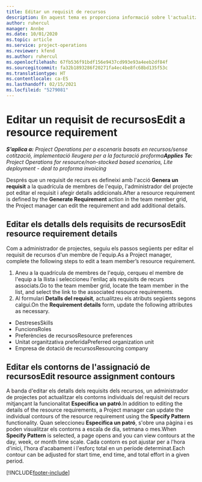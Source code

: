 ```yaml
---
title: Editar un requisit de recursos
description: En aquest tema es proporciona informació sobre l'actualització de la informació dels requisits dels recursos.
author: ruhercul
manager: Annbe
ms.date: 10/01/2020
ms.topic: article
ms.service: project-operations
ms.reviewer: kfend
ms.author: ruhercul
ms.openlocfilehash: 67fb536f91bdf156e9437cd993e93a4eeb2df84f
ms.sourcegitcommit: fa32b1893286f20271fa4ec4be8fc68bd135f53c
ms.translationtype: HT
ms.contentlocale: ca-ES
ms.lasthandoff: 02/15/2021
ms.locfileid: "5279081"
---
```

# <a name="edit-a-resource-requirement"></a><span data-ttu-id="dba98-103">Editar un requisit de recursos</span><span class="sxs-lookup"><span data-stu-id="dba98-103">Edit a resource requirement</span></span>

<span data-ttu-id="dba98-104">_**S'aplica a:** Project Operations per a escenaris basats en recursos/sense cotització, implementació lleugera per a la facturació proforma_</span><span class="sxs-lookup"><span data-stu-id="dba98-104">_**Applies To:** Project Operations for resource/non-stocked based scenarios, Lite deployment - deal to proforma invoicing_</span></span>

<span data-ttu-id="dba98-105">Després que un requisit de recurs es defineixi amb l'acció **Genera un requisit** a la quadrícula de membres de l'equip, l'administrador del projecte pot editar el requisit i afegir detalls addicionals.</span><span class="sxs-lookup"><span data-stu-id="dba98-105">After a resource requirement is defined by the **Generate Requirement** action in the team member grid, the Project manager can edit the requirement and add additional details.</span></span>

## <a name="edit-resource-requirement-details"></a><span data-ttu-id="dba98-106">Editar els detalls dels requisits de recursos</span><span class="sxs-lookup"><span data-stu-id="dba98-106">Edit resource requirement details</span></span>

<span data-ttu-id="dba98-107">Com a administrador de projectes, seguiu els passos següents per editar el requisit de recursos d'un membre de l'equip.</span><span class="sxs-lookup"><span data-stu-id="dba98-107">As a Project manager, complete the following steps to edit a team member’s resource requirement.</span></span>

1. <span data-ttu-id="dba98-108">Aneu a la quadrícula de membres de l'equip, cerqueu el membre de l'equip a la llista i seleccioneu l'enllaç als requisits de recurs associats.</span><span class="sxs-lookup"><span data-stu-id="dba98-108">Go to the team member grid, locate the team member in the list, and select the link to the associated resource requirements.</span></span>
2. <span data-ttu-id="dba98-109">Al formulari **Detalls del requisit**, actualitzeu els atributs següents segons calgui.</span><span class="sxs-lookup"><span data-stu-id="dba98-109">On the **Requirement details** form, update the following attributes as necessary.</span></span>

- <span data-ttu-id="dba98-110">Destreses</span><span class="sxs-lookup"><span data-stu-id="dba98-110">Skills</span></span>
- <span data-ttu-id="dba98-111">Funcions</span><span class="sxs-lookup"><span data-stu-id="dba98-111">Roles</span></span>
- <span data-ttu-id="dba98-112">Preferències de recursos</span><span class="sxs-lookup"><span data-stu-id="dba98-112">Resource preferences</span></span>
- <span data-ttu-id="dba98-113">Unitat organitzativa preferida</span><span class="sxs-lookup"><span data-stu-id="dba98-113">Preferred organization unit</span></span>
- <span data-ttu-id="dba98-114">Empresa de dotació de recursos</span><span class="sxs-lookup"><span data-stu-id="dba98-114">Resourcing company</span></span>

## <a name="edit-resource-assignment-contours"></a><span data-ttu-id="dba98-115">Editar els contorns de l'assignació de recursos</span><span class="sxs-lookup"><span data-stu-id="dba98-115">Edit resource assignment contours</span></span>

<span data-ttu-id="dba98-116">A banda d'editar els detalls dels requisits dels recursos, un administrador de projectes pot actualitzar els contorns individuals del requisit del recurs mitjançant la funcionalitat **Especifica un patró**.</span><span class="sxs-lookup"><span data-stu-id="dba98-116">In addition to editing the details of the resource requirements, a Project manager can update the individual contours of the resource requirement using the **Specify Pattern** functionality.</span></span> <span data-ttu-id="dba98-117">Quan seleccioneu **Especifica un patró**, s'obre una pàgina i es poden visualitzar els contorns a escala de dia, setmana o mes.</span><span class="sxs-lookup"><span data-stu-id="dba98-117">When **Specify Pattern** is selected, a page opens and you can view contours at the day, week, or month time scale.</span></span> <span data-ttu-id="dba98-118">Cada contorn es pot ajustar per a l'hora d'inici, l'hora d'acabament i l'esforç total en un període determinat.</span><span class="sxs-lookup"><span data-stu-id="dba98-118">Each contour can be adjusted for start time, end time, and total effort in a given period.</span></span>

[!INCLUDE[footer-include](../includes/footer-banner.md)]